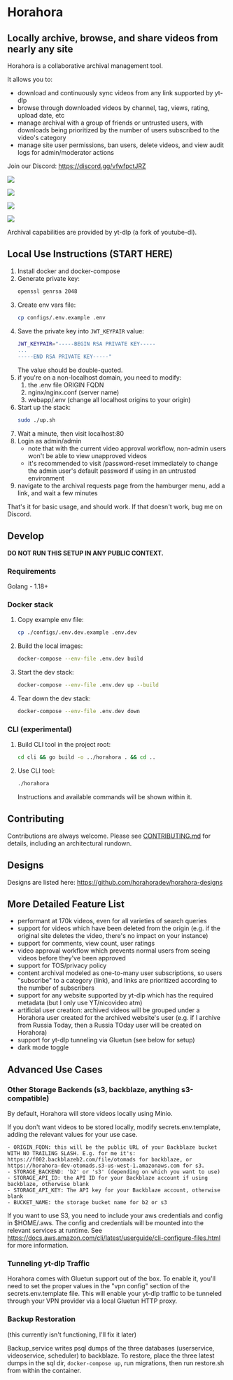 # Horahora
## Locally archive, browse, and share videos from nearly any site

Horahora is a collaborative archival management tool.

It allows you to:
- download and continuously sync videos from any link supported by yt-dlp
- browse through downloaded videos by channel, tag, views, rating, upload date, etc
- manage archival with a group of friends or untrusted users, with downloads being prioritized by the number of users subscribed to the video's category
- manage site user permissions, ban users, delete videos, and view audit logs for admin/moderator actions

Join our Discord: https://discord.gg/vfwfpctJRZ

![](https://github.com/horahoradev/horahora-designs/blob/master/Screenshot%20from%202022-10-09%2011-56-34.png?raw=true)

![](https://github.com/horahoradev/horahora-designs/blob/master/Screenshot%20from%202022-10-09%2011-54-48.png?raw=true)

![](https://github.com/horahoradev/horahora-designs/blob/master/Screenshot%20from%202022-10-09%2011-57-35.png?raw=true)

![](https://github.com/horahoradev/horahora-designs/blob/master/Screenshot%20from%202022-10-09%2011-57-52.png?raw=true)

Archival capabilities are provided by yt-dlp (a fork of youtube-dl).

## Local Use Instructions (START HERE)

1. Install docker and docker-compose
2. Generate private key:
   ```sh
   openssl genrsa 2048
   ```
3. Create env vars file:
   ```sh
   cp configs/.env.example .env
   ```
4. Save the private key into `JWT_KEYPAIR` value:
   ```sh
   JWT_KEYPAIR="-----BEGIN RSA PRIVATE KEY-----
   ...
   -----END RSA PRIVATE KEY-----"
   ```
   The value should be double-quoted.
5. if you're on a non-localhost domain, you need to modify:
   1. the .env file ORIGIN FQDN
   2. nginx/nginx.conf (server name)
   3. webapp/.env (change all localhost origins to your origin)
6. Start up the stack:
    ```sh
    sudo ./up.sh
    ```
7. Wait a minute, then visit localhost:80
8. Login as admin/admin
    - note that with the current video approval workflow, non-admin users won't be able to view unapproved videos
    - it's recommended to visit /password-reset immediately to change the admin user's default password if using in an untrusted environment
9. navigate to the archival requests page from the hamburger menu, add a link, and wait a few minutes

That's it for basic usage, and should work. If that doesn't work, bug me on Discord.

## Develop
**DO NOT RUN THIS SETUP IN ANY PUBLIC CONTEXT.**

### Requirements

Golang - 1.18+

### Docker stack
1. Copy example env file:
   ```sh
   cp ./configs/.env.dev.example .env.dev
   ```

2. Build the local images:
   ```sh
   docker-compose --env-file .env.dev build
   ```

3. Start the dev stack:
   ```sh
   docker-compose --env-file .env.dev up --build
   ```

4. Tear down the dev stack:
   ```sh
   docker-compose --env-file .env.dev down
   ```

### CLI (experimental)

1. Build CLI tool in the project root:
   ```sh
   cd cli && go build -o ../horahora . && cd ..
   ```

2. Use CLI tool:
   ```sh
   ./horahora
   ```
   Instructions and available commands will be shown within it.

## Contributing
Contributions are always welcome. Please see [CONTRIBUTING.md](https://github.com/horahoradev/horahora/blob/master/CONTRIBUTING.md) for details, including an architectural rundown.

## Designs
Designs are listed here:
https://github.com/horahoradev/horahora-designs

## More Detailed Feature List
- performant at 170k videos, even for all varieties of search queries
- support for videos which have been deleted from the origin (e.g. if the original site deletes the video, there's no impact on your instance)
- support for comments, view count, user ratings
- video approval workflow which prevents normal users from seeing videos before they've been approved
- support for TOS/privacy policy
- content archival modeled as one-to-many user subscriptions, so users "subscribe" to a category (link), and links are prioritized according to the number of subscribers
- support for any website supported by yt-dlp which has the required metadata (but I only use YT/nicovideo atm)
- artificial user creation: archived videos will be grouped under a Horahora user created for the archived website's user (e.g. if I archive from Russia Today, then a Russia TOday user will be created on Horahora)
- support for yt-dlp tunneling via Gluetun (see below for setup)
- dark mode toggle

## Advanced Use Cases
### Other Storage Backends (s3, backblaze, anything s3-compatible)
By default, Horahora will store videos locally using Minio.

If you don't want videos to be stored locally, modify secrets.env.template, adding the relevant values for your use case.

    - ORIGIN_FQDN: this will be the public URL of your Backblaze bucket WITH NO TRAILING SLASH. E.g. for me it's: https://f002.backblazeb2.com/file/otomads for backblaze, or https://horahora-dev-otomads.s3-us-west-1.amazonaws.com for s3.
    - STORAGE_BACKEND: 'b2' or 's3' (depending on which you want to use)
    - STORAGE_API_ID: the API ID for your Backblaze account if using backblaze, otherwise blank
    - STORAGE_API_KEY: The API key for your Backblaze account, otherwise blank
    - BUCKET_NAME: the storage bucket name for b2 or s3
  If you want to use S3, you need to include your aws credentials and config in $HOME/.aws. The config and credentials will be mounted into the relevant services at runtime. See https://docs.aws.amazon.com/cli/latest/userguide/cli-configure-files.html for more information.

### Tunneling yt-dlp Traffic
Horahora comes with Gluetun support out of the box. To enable it, you'll need to set the proper values in the "vpn config" section of the secrets.env.template file. This will enable your yt-dlp traffic to be tunneled through your VPN provider via a local Gluetun HTTP proxy.

### Backup Restoration
(this currently isn't functioning, I'll fix it later)

Backup_service writes psql dumps of the three databases (userservice, videoservice, scheduler) to backblaze. To restore, place the three latest dumps in the sql dir, `docker-compose up`, run migrations, then run restore.sh from within the container.
